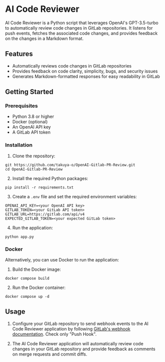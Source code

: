 # AI Code Reviewer

AI Code Reviewer is a Python script that leverages OpenAI's GPT-3.5-turbo to automatically review code changes in GitLab repositories. It listens for push events, fetches the associated code changes, and provides feedback on the changes in a Markdown format.

## Features

- Automatically reviews code changes in GitLab repositories
- Provides feedback on code clarity, simplicity, bugs, and security issues
- Generates Markdown-formatted responses for easy readability in GitLab

## Getting Started

### Prerequisites

- Python 3.8 or higher
- Docker (optional)
- An OpenAI API key
- A GitLab API token

### Installation

1. Clone the repository:
```
git https://github.com/takuya-o/OpenAI-Gitlab-PR-Review.git
cd OpenAI-Gitlab-PR-Review
```

2. Install the required Python packages:
```
pip install -r requirements.txt
```

3. Create a `.env` file and set the required environment variables:
```
OPENAI_API_KEY=<your OpenAI API key>
GITLAB_TOKEN=<your GitLab API token>
GITLAB_URL=https://gitlab.com/api/v4
EXPECTED_GITLAB_TOKEN=<your expected GitLab token>
```
4. Run the application:
```
python app.py
```


### Docker

Alternatively, you can use Docker to run the application:

1. Build the Docker image:
```
docker compose build
```
2. Run the Docker container:
```
docker compose up -d
```


## Usage

1. Configure your GitLab repository to send webhook events to the AI Code Reviewer application by following [GitLab's webhook documentation](https://docs.gitlab.com/ee/user/project/integrations/webhooks.html). Check only "Push Hook".

2. The AI Code Reviewer application will automatically review code changes in your GitLab repository and provide feedback as comments on merge requests and commit diffs.

